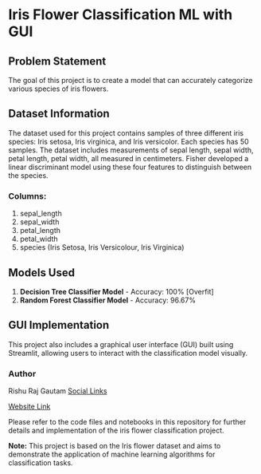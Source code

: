 # Iris Flower Classification ML with GUI

## Problem Statement
The goal of this project is to create a model that can accurately categorize various species of iris flowers.

## Dataset Information
The dataset used for this project contains samples of three different iris species: Iris setosa, Iris virginica, and Iris versicolor. Each species has 50 samples. The dataset includes measurements of sepal length, sepal width, petal length, petal width, all measured in centimeters. Fisher developed a linear discriminant model using these four features to distinguish between the species.

### Columns:
1. sepal_length
2. sepal_width
3. petal_length
4. petal_width
5. species (Iris Setosa, Iris Versicolour, Iris Virginica)

## Models Used
1. **Decision Tree Classifier Model** - Accuracy: 100% [Overfit]
2. **Random Forest Classifier Model** - Accuracy: 96.67%

## GUI Implementation
This project also includes a graphical user interface (GUI) built using Streamlit, allowing users to interact with the classification model visually.

### Author
Rishu Raj Gautam
[Social Links](linktr.ee/rishurajgautam)

[Website Link](https://irispredic.onrender.com)

Please refer to the code files and notebooks in this repository for further details and implementation of the iris flower classification project.

**Note:** This project is based on the Iris flower dataset and aims to demonstrate the application of machine learning algorithms for classification tasks.
